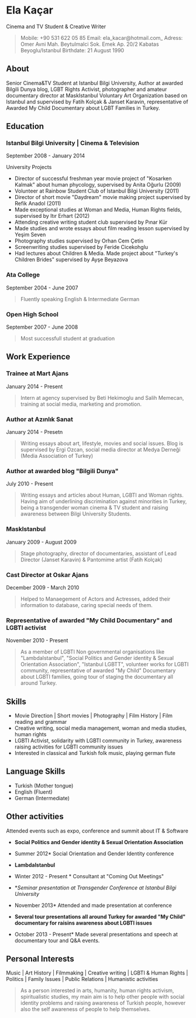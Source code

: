 # Ela Kaçar
Cinema and TV Student & Creative Writer

> Mobile: +90 531 622 05 85
> Email: ela_kacar@hotmail.com_ 
> Adress: Omer Avni Mah. Beytulmalci Sok. Emek Ap. 20/2 Kabatas Beyoglu/Istanbul
> Birthdate: 21 August 1990

## About

Senior Cinema&TV Student at Istanbul Bilgi University, Author at awarded Bilgili Dunya blog, LGBT Rights Activist, photographer and amateur documentary director at MaskIstanbul Voluntary Art Organization based on Istanbul and supervised by Fatih Kolçak & Janset Karavin, representative of Awarded My Child Documentary about LGBT Families in Turkey. 

## Education

### Istanbul Bilgi University | Cinema & Television
September 2008 - January 2014

University Projects 
* Director of successful freshman year movie project of "Kosarken Kalmak" about human phycology, supervised by Anita Oğurlu (2009)
* Volunteer at Rainbow Student Club of Istanbul Bilgi University (2011)
* Director of short movie "Daydream" movie making project supervised by Refik Anadol (2011)
* Made exceptional studies at Woman and Media, Human Rights fields, supervised by Itır Erhart (2012)
* Attending creative writing student club supervised by Pınar Kür 
* Made studies and wrote essays about film reading lesson supervised by Yeşim Seven
* Photography studies supervised by Orhan Cem Çetin
* Screenwriting studies supervised by Feride Cicekohglu
* Had lectures about Children & Media. Made project about "Turkey's Children Brides" supervised by Ayşe Beyazova

### Ata College
September 2004 - June 2007

> Fluently speaking English & Intermediate German

### Open High School
September 2007 - June 2008

> Most successfull student at graduation

## Work Experience

### Trainee at Mart Ajans
January 2014 - Present
> Intern at agency supervised by Beti Hekimoglu and Salih Memecan, training at social media, marketing and promotion.

### Author at Azınlık Sanat
January 2014 - Presetn

> Writing essays about art, lifestyle, movies and social issues. Blog is supervised by Ergi Ozcan, social media director at Medya Derneği (Media Association of Turkey)


### Author at awarded blog "Bilgili Dunya"
July 2010 - Present

> Writing essays and articles about Human, LGBTI and Woman rights. Having aim of underlining discrimination against minorities in Turkey, being a transgender woman cinema & TV student and raising awareness between Bilgi University Students.

### MaskIstanbul
January 2009 - August 2009

> Stage photography, director of documentaries, assistant of Lead Director (Janset Karavin) & Pantomime artist (Fatih Kolçak)

### Cast Director at Oskar Ajans
December 2009 - March 2010

> Helped to Manaegement of Actors and Actresses, added their information to database, caring special needs of them.

### Representative of awarded "My Child Documentary" and LGBTI activist
November 2010 - Present

> As a member of LGBTI Non governmental organisations like "LambdaIstanbul", "Social Politics and Gender identity & Sexual Orientation Association", "Istanbul LGBTT", volunteer works for LGBTI community, representative of awarded "My Child" Documentary about LGBTI families, going tour of staging the documentary all around Turkey.

## Skills

* Movie Direction | Short movies | Photography | Film History | Film reading and grammar
* Creative writing, social media management, woman and media studies, human rights
* LGBTI Activist, solidarity with LGBTI community in Turkey, awareness raising activities for LGBTI community issues
* Interested in classical and Turkish folk music, playing german flute

## Language Skills

* Turkish (Mother tongue)
* English (Fluent)
* German (Intermediate)

## Other activities
Attended events such as expo, conference and summit about IT & Software 

* **Social Politics and Gender identity & Sexual Orientation Association** 
* Summer 2012*
Social Orientation and Gender Identity conference

* **LambdaIstanbul**
* Winter 2012 - Present *
Consultant at "Coming Out Meetings"

* **Seminar presentation at Transgender Conference at Istanbul Bilgi University*
* November 2013*
Attended and made presentation at conference 

* **Several tour presentations all around Turkey for awarded "My Child" documentary for raisins awareness about LGBTI issues**
* October 2013 - Present*
Made several presentations and speech at documentary tour and Q&A events.

## Personal Interests
Music | Art History | Filmmaking | Creative writing | LGBTI & Human Rights | Politics | Family Issues | Public Relations | Humanistic activities

> As a person interested in arts, humanity, human rights activism, spiritualistic studies, my main aim is to help other people with social identity problems and raising awareness of Turkish people, however also the self awareness of people to help themselves.
